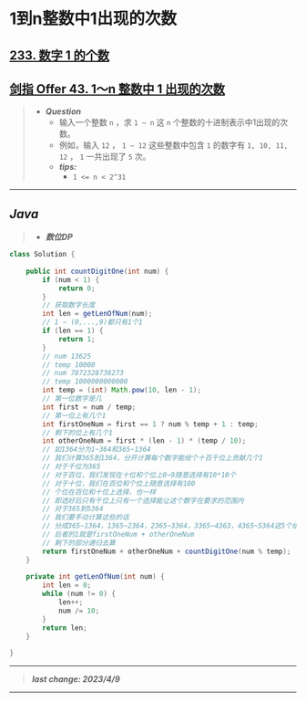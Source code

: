 # 1到n整数中1出现的次数

## [233. 数字 1 的个数](https://leetcode.cn/problems/number-of-digit-one/)

## [剑指 Offer 43. 1～n 整数中 1 出现的次数](https://leetcode.cn/problems/1nzheng-shu-zhong-1chu-xian-de-ci-shu-lcof/)

> - ***Question***
>   - 输入一个整数 `n` ，求 `1 ~ n` 这 `n` 个整数的十进制表示中1出现的次数。
>   - 例如，输入 `12` ， `1 ~ 12` 这些整数中包含 `1` 的数字有 `1, 10, 11, 12` ， `1` 一共出现了 `5` 次。
>   - ***tips:***
>     - `1 <= n < 2^31`

---

## *Java*

> - ***数位DP***

```java
class Solution {
    
    public int countDigitOne(int num) {
        if (num < 1) {
            return 0;
        }
        // 获取数字长度
        int len = getLenOfNum(num);
        // 1 ~ (0,...,9)都只有1个1
        if (len == 1) {
            return 1;
        }
        // num 13625
        // temp 10000
        // num 7872328738273
        // temp 1000000000000
        int temp = (int) Math.pow(10, len - 1);
        // 第一位数字是几
        int first = num / temp;
        // 第一位上有几个1
        int firstOneNum = first == 1 ? num % temp + 1 : temp;
        // 剩下的位上有几个1
        int otherOneNum = first * (len - 1) * (temp / 10);
        // 如1364分为1~364和365~1364
        // 我们计算365到1364，分开计算每个数字能给个十百千位上贡献几个1
        // 对于千位为365
        // 对于百位，我们发现在十位和个位上0~9随意选择有10*10个
        // 对于十位，我们在百位和个位上随意选择有100
        // 个位在百位和十位上选择，也一样
        // 即选好后只有千位上只有一个选择能让这个数字在要求的范围内
        // 对于365到5364
        // 我们要手动计算这些的话
        // 分成365~1364，1365~2364，2365~3364，3365~4363，4365~5364这5个组，刚刚的结论每个组的结果都一样通项公式乘5即可
        // 后者的1就是firstOneNum + otherOneNum
        // 剩下的部分递归去算
        return firstOneNum + otherOneNum + countDigitOne(num % temp);
    }
    
    private int getLenOfNum(int num) {
        int len = 0;
        while (num != 0) {
            len++;
            num /= 10;
        }
        return len;
    }
    
}
```

---

> ***last change: 2023/4/9***

---
